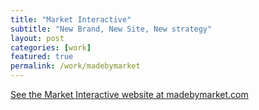 ```yaml
---
title: "Market Interactive"
subtitle: "New Brand, New Site, New strategy"
layout: post
categories: [work]
featured: true
permalink: /work/madebymarket
---
```



<a href="http://madebymarket.com" target="_blank" >See the Market Interactive website at madebymarket.com</a>
